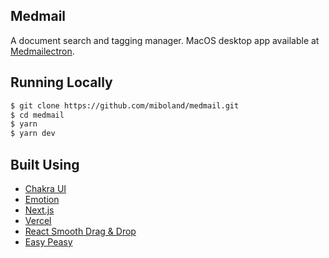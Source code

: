 ## Medmail

A document search and tagging manager. MacOS desktop app available at [Medmailectron](https://github.com/miboland/medmailectron).

## Running Locally

```bash
$ git clone https://github.com/miboland/medmail.git
$ cd medmail
$ yarn
$ yarn dev
```

## Built Using

- [Chakra UI](https://chakra-ui.com/)
- [Emotion](https://emotion.sh/)
- [Next.js](https://nextjs.org/)
- [Vercel](https://vercel.com)
- [React Smooth Drag & Drop](https://github.com/kutlugsahin/react-smooth-dnd)
- [Easy Peasy](https://easy-peasy.now.sh/)
